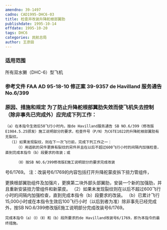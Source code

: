```yaml
---
amendno: 39-1497
cadno: CAD1995-DHC6-03
title: 检查并改装升降舵根部翼肋
publishdate: 1995-10-14
effdate: 1995-10-20
tags: DHC6
categories: 民航总局
author: 王彦田
---
```


### 适用范围 
所有双水獭（DHC-6）型飞机

### 参考文件    FAA AD 95-18-10  修正案 39-9357     de Havilland 服务通告 No.6/399 

### 原因、措施和规定 为了防止升降舵根部翼肋失效而使飞机失去控制（除非事先已完成外）应完成下列工作： 
    （a）在本指令生效后50飞行小时内，按de Havilland服务通告 SB NO.6/399（修改版E1984.5.25颁发）施工说明部分的要求，检查件号（P/N）为C6TE1022的升降舵根部翼肋有无裂纹。 
      （1）如果发现裂纹，则在下一次飞行前，完成下列工作之一：
         （Ⅰ）用适航的另件更换有裂纹的另件并且在以后不超过600飞行小时的间隔内加强检查，直到完成本指令（b）段要求的改装；或 

         （Ⅱ）按SB NO.6/399修改版E施工说明部分的要求完成改装
号6/1769。     注：改装号6/1769的内容包括打开升降舵蒙皮拆下扭力管组件，
  
更换根部翼肋组件及加强片，更换第二块外部头部翼肋，安装一个新的加强肋，并且重新安装扭力管组件和新蒙皮。 
      （2）如果未发现裂纹则在以后不超过600飞行小时的间隔内加强检查，直到完成本指令（b）段要求的改装。 
（b）已累计飞行15,000小时或在本指令生效后100飞行小时（以后到者为准）除非事先已经完成外，按SB NO.6/399修改版E施工说明部分完成改装号6/1769。 

    完成本指令（a）（Ⅰ）（Ⅱ）和（b）段所要求的de Havilland改装号6/1769，即为本指令的最终措施。
